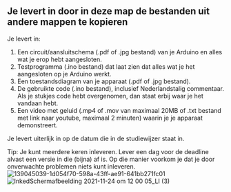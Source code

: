 ## Je levert in door in deze map de bestanden uit andere mappen te kopieren
Je levert in:
1.	Een circuit/aansluitschema (.pdf of .jpg bestand) van je Arduino en alles wat je erop hebt aangesloten.
2.	Testprogramma (.ino bestand) dat laat zien dat alles wat je het aangesloten op je Arduino werkt.
3.	Een toestandsdiagram van je apparaat (.pdf of .jpg bestand).
4.	De gebruikte code (.ino bestand), inclusief Nederlandstalig commentaar. Als je stukjes code hebt overgenomen, dan staat erbij waar je het vandaan hebt.
5.	Een video met geluid (.mp4 of .mov van maximaal 20MB of .txt bestand met link naar youtube, maximaal 2 minuten) waarin je je apparaat demonstreert.

Je levert uiterlijk in op de datum die in de studiewijzer staat in.

Tip: Je kunt meerdere keren inleveren. Lever een dag voor de deadline alvast een versie in die (bijna) af is. Op die manier voorkom je dat je door onverwachte problemen niets kunt inleveren.  
![139045039-1d054f70-598a-43ff-ae91-641bb271fc01](https://user-images.githubusercontent.com/74540053/144724881-92476495-5867-4e88-80d1-f01916245df0.png)
![InkedSchermafbeelding 2021-11-24 om 12 00 05_LI (3)](https://user-images.githubusercontent.com/74540053/144725239-cbed495e-9e3b-4444-b377-19f488279864.jpg)
